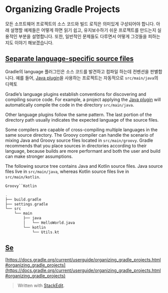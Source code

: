 # Organizing Gradle Projects

모든 소프트웨어 프로젝트의 소스 코드와 빌드 로직은 의미있게 구성되어야 합니다. 아래 설명할 예제들은 어떻게 하면 읽기 쉽고, 유지보수하기 쉬운 프로젝트를 만드는지 실용적인 부분을 설명합니다. 또한, 일반적인 문제들도 다루면서 어떻게 그것들을 피하는지도 이야기 해보겠습니다.

## [Separate language-specific source files](https://docs.gradle.org/current/userguide/organizing_gradle_projects.html#sec:separate_language_source_files)

Gradle의 language 플러그인은 소스 코드를 발견하고 컴파일 하는데 컨벤션을 판별합니다. 예를 들어, [Java plugin](https://docs.gradle.org/current/userguide/java_plugin.html#java_plugin)을 사용하는 프로젝트는 자동적으로 `src/main/java`의 디렉토

Gradle’s language plugins establish conventions for discovering and compiling source code. For example, a project applying the  [Java plugin](https://docs.gradle.org/current/userguide/java_plugin.html#java_plugin)  will automatically compile the code in the directory  `src/main/java`. 

Other language plugins follow the same pattern. The last portion of the directory path usually indicates the expected language of the source files.

Some compilers are capable of cross-compiling multiple languages in the same source directory. The Groovy compiler can handle the scenario of mixing Java and Groovy source files located in  `src/main/groovy`. Gradle recommends that you place sources in directories according to their language, because builds are more performant and both the user and build can make stronger assumptions.

The following source tree contains Java and Kotlin source files. Java source files live in  `src/main/java`, whereas Kotlin source files live in  `src/main/kotlin`.

`Groovy``Kotlin`

```groovy
.
├── build.gradle
├── settings.gradle
└── src
    └── main
        ├── java
        │   └── HelloWorld.java
        └── kotlin
            └── Utils.kt
```

## [](https://docs.gradle.org/current/userguide/organizing_gradle_projects.html#sec:separate_test_type_source_files)[Se](https://docs.gradle.org/current/userguide/organizing_gradle_projects.html#sec:separate_test_type_source_files)


[https://docs.gradle.org/current/userguide/organizing_gradle_projects.html#organizing_gradle_projects](https://docs.gradle.org/current/userguide/organizing_gradle_projects.html#organizing_gradle_projects)


> Written with [StackEdit](https://stackedit.io/).
<!--stackedit_data:
eyJoaXN0b3J5IjpbNzM5MzkzODQ0LC01NzcyNzMzOTQsMjAyNT
A0NjgyNiwxNzIzNTY2MzA1XX0=
-->